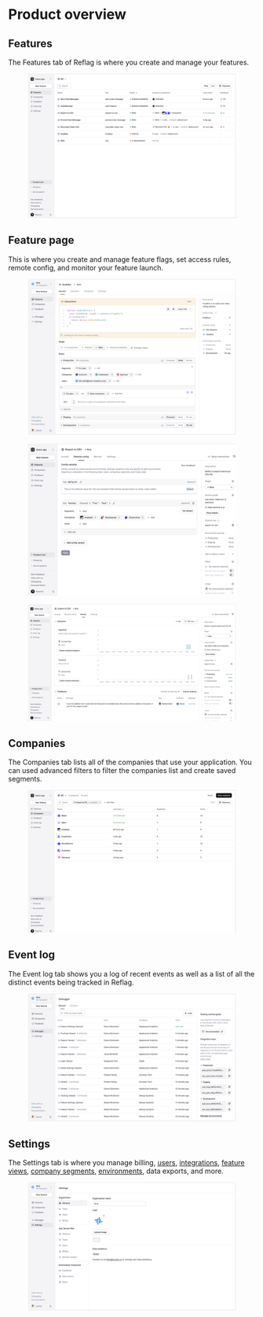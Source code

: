 # Product overview

## Features

The Features tab of Reflag is where you create and manage your features.

<figure><img src="../.gitbook/assets/Feature view.png" alt=""><figcaption></figcaption></figure>

## Feature page

This is where you create and manage feature flags, set access rules, remote config, and monitor your feature launch.&#x20;

<figure><img src="../.gitbook/assets/Features Page V2-min.png" alt="Feature page with rollout targeting rules"><figcaption></figcaption></figure>

<figure><img src="../.gitbook/assets/Remote config.png" alt=""><figcaption></figcaption></figure>

<figure><img src="../.gitbook/assets/Monitor (3).png" alt=""><figcaption></figcaption></figure>

## Companies

The Companies tab lists all of the companies that use your application. You can used advanced filters to filter the companies list and create saved segments.

<figure><img src="../.gitbook/assets/Segments.png" alt=""><figcaption></figcaption></figure>

## Event log

The Event log tab shows you a log of recent events as well as a list of all the distinct events being tracked in Reflag.

<figure><img src="../.gitbook/assets/Debugger-min (1).png" alt="Debugger page"><figcaption></figcaption></figure>

## Settings

The Settings tab is where you manage billing, [users](team-permissions.md), [integrations](broken-reference), [feature views](feature-views.md), [company segments](creating-segments.md), [environments](creating-and-managing-apps/environments.md), data exports, and more.

<figure><img src="../.gitbook/assets/Settings-min.png" alt="Global settings page"><figcaption></figcaption></figure>
